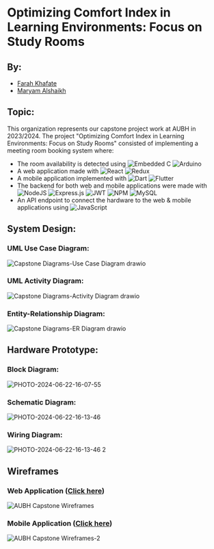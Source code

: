 # Optimizing Comfort Index in Learning Environments: Focus on Study Rooms

## By:
- [Farah Khafate](https://www.linkedin.com/in/farah-khafate-5a2139268/)
- [Maryam Alshaikh](https://www.linkedin.com/in/maryamalshaiikh/)

## Topic:
This organization represents our capstone project work at AUBH in 2023/2024. The project "Optimizing Comfort Index in Learning Environments: Focus on Study Rooms" consisted of implementing a meeting room booking system where:
- The room availability is detected using ![Embedded C](https://img.shields.io/badge/Embedded_C-%2310811F.svg?style=for-the-badge&logo=C&logoColor=white) ![Arduino](https://img.shields.io/badge/Arduino-%2300979D.svg?style=for-the-badge&logo=arduino&logoColor=white) 
- A web application made with ![React](https://img.shields.io/badge/react-%2320232a.svg?style=for-the-badge&logo=react&logoColor=%2361DAFB) ![Redux](https://img.shields.io/badge/redux-%23593d88.svg?style=for-the-badge&logo=redux&logoColor=white)
- A mobile application implemented with ![Dart](https://img.shields.io/badge/Dart-%230175C2.svg?style=for-the-badge&logo=dart&logoColor=white) ![Flutter](https://img.shields.io/badge/Flutter-%2302569B.svg?style=for-the-badge&logo=flutter&logoColor=white)
- The backend for both web and mobile applications were made with ![NodeJS](https://img.shields.io/badge/node.js-6DA55F?style=for-the-badge&logo=node.js&logoColor=white) ![Express.js](https://img.shields.io/badge/express.js-%23404d59.svg?style=for-the-badge&logo=express&logoColor=%2361DAFB) ![JWT](https://img.shields.io/badge/JWT-black?style=for-the-badge&logo=JSON%20web%20tokens) ![NPM](https://img.shields.io/badge/NPM-%23000000.svg?style=for-the-badge&logo=npm&logoColor=white) ![MySQL](https://img.shields.io/badge/mysql-%2300f.svg?style=for-the-badge&logo=mysql&logoColor=white)
- An API endpoint to connect the hardware to the web & mobile applications using ![JavaScript](https://img.shields.io/badge/javascript-%23323330.svg?style=for-the-badge&logo=javascript&logoColor=%23F7DF1E)

## System Design:
### UML Use Case Diagram:
![Capstone Diagrams-Use Case Diagram drawio](https://github.com/AUBH-Capstone-Room-Booking-System/.github/assets/127206744/7d0e5c1d-61aa-495c-91ae-3c127eb94b2a)

### UML Activity Diagram:
![Capstone Diagrams-Activity Diagram drawio](https://github.com/AUBH-Capstone-Room-Booking-System/.github/assets/127206744/268ab442-b14a-499c-9afe-33a30a2ff7c2)

### Entity-Relationship Diagram:
![Capstone Diagrams-ER Diagram drawio](https://github.com/AUBH-Capstone-Room-Booking-System/.github/assets/127206744/35f9f673-ee8f-45be-8e06-c551384a1d50)

## Hardware Prototype:
### Block Diagram:
![PHOTO-2024-06-22-16-07-55](https://github.com/AUBH-Capstone-Room-Booking-System/.github/assets/127206744/e37b4708-95aa-47da-bff5-53513c8d4691)

### Schematic Diagram:
![PHOTO-2024-06-22-16-13-46](https://github.com/AUBH-Capstone-Room-Booking-System/.github/assets/127206744/2df282fc-1094-470c-9db5-28bbfdffccd0)

### Wiring Diagram:
![PHOTO-2024-06-22-16-13-46 2](https://github.com/AUBH-Capstone-Room-Booking-System/.github/assets/127206744/aafd0a62-3824-4bf3-acc6-54928e4f7730)

## Wireframes
### Web Application ([Click here](https://www.figma.com/proto/3R2gQXbFojuOjZfvDGQOnA/AUBH-Capstone-Wireframes?node-id=42-1129&t=BZia0RajG51VUSk4-1&scaling=contain&content-scaling=fixed&page-id=0%3A1&starting-point-node-id=42%3A1129))
![AUBH Capstone Wireframes](https://github.com/AUBH-Capstone-Room-Booking-System/.github/assets/127206744/132952e1-fcc0-4238-9d2f-7bb7f3454afb)

### Mobile Application ([Click here](https://www.figma.com/proto/3R2gQXbFojuOjZfvDGQOnA/AUBH-Capstone-Wireframes?node-id=27-2755&t=n627n2vlJGEQ2Eor-1&scaling=contain&content-scaling=fixed&page-id=26%3A2&starting-point-node-id=27%3A2755))
![AUBH Capstone Wireframes-2](https://github.com/AUBH-Capstone-Room-Booking-System/.github/assets/127206744/39d9e5d8-4201-414e-be07-9b9f922f29c1)


